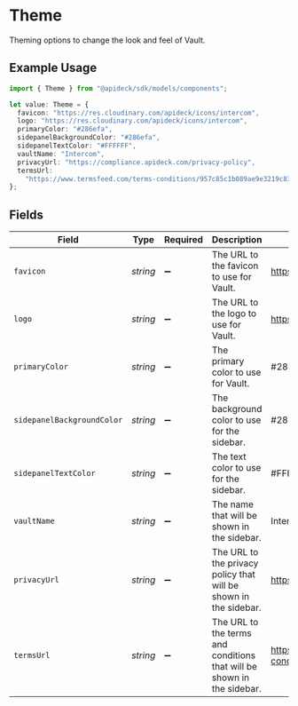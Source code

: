 # Theme

Theming options to change the look and feel of Vault.

## Example Usage

```typescript
import { Theme } from "@apideck/sdk/models/components";

let value: Theme = {
  favicon: "https://res.cloudinary.com/apideck/icons/intercom",
  logo: "https://res.cloudinary.com/apideck/icons/intercom",
  primaryColor: "#286efa",
  sidepanelBackgroundColor: "#286efa",
  sidepanelTextColor: "#FFFFFF",
  vaultName: "Intercom",
  privacyUrl: "https://compliance.apideck.com/privacy-policy",
  termsUrl:
    "https://www.termsfeed.com/terms-conditions/957c85c1b089ae9e3219c83eff65377e",
};
```

## Fields

| Field                                                                       | Type                                                                        | Required                                                                    | Description                                                                 | Example                                                                     |
| --------------------------------------------------------------------------- | --------------------------------------------------------------------------- | --------------------------------------------------------------------------- | --------------------------------------------------------------------------- | --------------------------------------------------------------------------- |
| `favicon`                                                                   | *string*                                                                    | :heavy_minus_sign:                                                          | The URL to the favicon to use for Vault.                                    | https://res.cloudinary.com/apideck/icons/intercom                           |
| `logo`                                                                      | *string*                                                                    | :heavy_minus_sign:                                                          | The URL to the logo to use for Vault.                                       | https://res.cloudinary.com/apideck/icons/intercom                           |
| `primaryColor`                                                              | *string*                                                                    | :heavy_minus_sign:                                                          | The primary color to use for Vault.                                         | #286efa                                                                     |
| `sidepanelBackgroundColor`                                                  | *string*                                                                    | :heavy_minus_sign:                                                          | The background color to use for the sidebar.                                | #286efa                                                                     |
| `sidepanelTextColor`                                                        | *string*                                                                    | :heavy_minus_sign:                                                          | The text color to use for the sidebar.                                      | #FFFFFF                                                                     |
| `vaultName`                                                                 | *string*                                                                    | :heavy_minus_sign:                                                          | The name that will be shown in the sidebar.                                 | Intercom                                                                    |
| `privacyUrl`                                                                | *string*                                                                    | :heavy_minus_sign:                                                          | The URL to the privacy policy that will be shown in the sidebar.            | https://compliance.apideck.com/privacy-policy                               |
| `termsUrl`                                                                  | *string*                                                                    | :heavy_minus_sign:                                                          | The URL to the terms and conditions that will be shown in the sidebar.      | https://www.termsfeed.com/terms-conditions/957c85c1b089ae9e3219c83eff65377e |